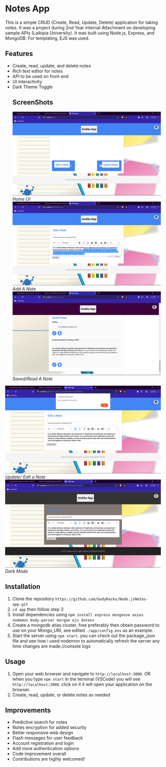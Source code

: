 # Notes App

This is a simple CRUD (Create, Read, Update, Delete) application for taking notes. It was a project during 2nd Year internal Attachment on developing sample APIs (Laikipia University). It was built using Node.js, Express, and MongoDB. For templating, EJS was used.

## Features

- Create, read, update, and delete notes
- Rich text editor for notes
- API to be used on front end
- UI interactivity
- Dark Theme Toggle
  ## ScreenShots
  ![Screenshot 1](./screenshots/Screenshot0.png)
*Home UI*
 ![Screenshot 2](./screenshots/Screenshot1.png)
  *Add A Note*
 ![Screenshot 3](./screenshots/Screenshot3.png)
  *Saved/Read A Note*

 ![Screenshot 4](./screenshots/Screenshot5.png)
*Update/ Edit a Note*
 ![Screenshot 5](./screenshots/Screenshot6.png)
*Dark Mode*

## Installation

1. Clone the repository `https://github.com/GodyRacks/Node.jsNotes-app.git`
2. `cd app` then follow step 3
3. Install dependencies using `npm install express mongoose axios nodemon body-parser morgan ejs dotenv`
4. Create a mongodb atlas cluster, free preferably then obtain password to use on your Mongo_URI, see edited `./app/config.env` as an example.
5. Start the server using `npm start`. you can check out the package_json file and see how i used nodemon to automatically refresh the server any time changes are made.//console logs

## Usage

1. Open your web browser and navigate to `http://localhost:3000`. OR when you type `npm start` in the terminal (VSCode) you will see `http://localhost:3000`. click on it it will open your application on the browser.
2. Create, read, update, or delete notes as needed

## Improvements
- Predictive search for notes
- Notes encryption for added security
- Better responsive web design
-  Flash messages for user feedback
- Account registration and login
- Add more authentication options
- Code improvement overall
- Contributions are highly welcomed!

